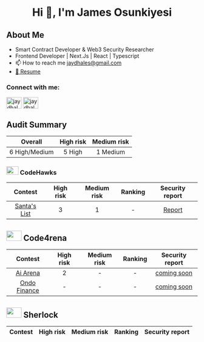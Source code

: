 <h1 align="center">Hi 👋, I'm James Osunkiyesi</h1>

<h2 align="left">About Me</h2>

<ul>
   <li>Smart Contract Developer & Web3 Security Researcher</li>
   <li>Frontend Developer | Next.Js | React | Typescript </li>
   <li>📫 How to reach me <a href="mailto:jaydhales@gmail.com">jaydhales@gmail.com</a></li>
   <li><a href="https://drive.google.com/file/d/1TWcvpfQ0ZBRkROrhk9Pyx5d7f89ptX5w/view?usp=sharing">📄 Resume </a></li>

</ul>

<h3 align="left">Connect with me:</h3>
<p align="left" >
<a href="https://twitter.com/jaydhales1" target="blank"><img align="center" src="https://raw.githubusercontent.com/rahuldkjain/github-profile-readme-generator/master/src/images/icons/Social/twitter.svg" alt="jaydhales1" height="30" width="40" /></a>
<a href="https://linkedin.com/in/jaydhales" target="blank"><img align="center" src="https://raw.githubusercontent.com/rahuldkjain/github-profile-readme-generator/master/src/images/icons/Social/linked-in-alt.svg" alt="jaydhales" height="30" width="40" /></a>
</p>

<h2>Audit Summary</h2>

|    Overall    | High risk | Medium risk |
| :-----------: | :-------: | :---------: |
| 6 High/Medium |  5 High   |  1 Medium   |

<h3> <img src="https://res.cloudinary.com/droqoz7lg/image/upload/v1689080263/snhkgvtsidryjdtx0pce.png" width=32 height=22> CodeHawks</h3>

|                                   Contest                                    | High risk | Medium risk | Ranking |                                                  Security report                                                  |
| :--------------------------------------------------------------------------: | :-------: | :---------: | :-----: | :---------------------------------------------------------------------------------------------------------------: |
| [Santa's List](https://www.codehawks.com/contests/clpba0ama0001ywpabex01hrp) |     3     |      1      |    -    | [Report](https://github.com/jaydhales/jaydhales/blob/main/Codehawks/Jaydhales-First-Flight-%235_-Santa's-List.md) |

## <img src="https://code4rena.com/images/c4-logo-icon.svg" width=40 height=27> Code4rena

|                            Contest                            | High risk | Medium risk | Ranking | Security report |
| :-----------------------------------------------------------: | :-------: | :---------: | :-----: | :-------------: |
| [Ai Arena](https://code4rena.com/audits/2024-02-ai-arena#top) |     2     |      -      |    -    | [coming soon]() |
| [Ondo Finance](https://code4rena.com/audits/2024-03-ondo-finance) | -     |      -      |    -    | [coming soon]() |

## <img src="https://audits.sherlock.xyz/_next/static/media/sherlock_logo.bf519c9e.svg" width=40 height=27> Sherlock

| Contest | High risk | Medium risk | Ranking | Security report |
| :-----: | :-------: | :---------: | :-----: | :-------------: |
